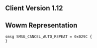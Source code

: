 ## Client Version 1.12

## Wowm Representation
```rust,ignore
smsg SMSG_CANCEL_AUTO_REPEAT = 0x029C {
}

```
